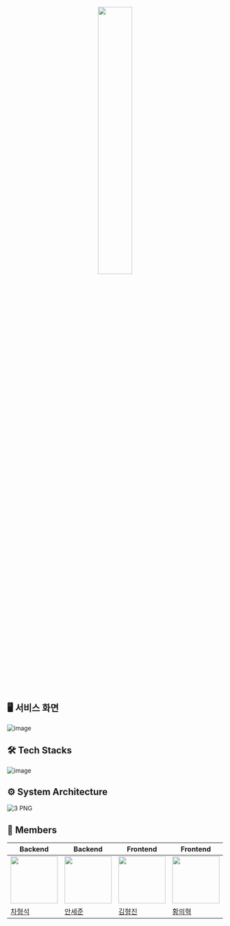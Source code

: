 
<p align="center">
<img src="https://github.com/Team-Shoppy/shoppy-backend/assets/29851990/3c5a26eb-3080-4189-8c19-1da0e47f6883" width="40%" height="40%">
</p>

<br>


## 🖥 서비스 화면

![image](https://github.com/Team-Shoppy/.github/assets/29851990/c5c5e239-742a-48af-8d2f-bb099134a8c7)

## 🛠 Tech Stacks

![image](https://github.com/Team-Shoppy/.github/assets/29851990/468c198f-748c-4402-a3d3-46956c37d0e3)


## ⚙️ System Architecture

![3 PNG](https://github.com/Team-Shoppy/.github/assets/29851990/2266139f-ebd1-43bb-81d1-31d8306d5b01)

## 👥 Members

|Backend|Backend|Frontend|Frontend|
|------|------|------|------|
|<img src="https://github.com/Team-Shoppy/.github/assets/29851990/2d1d82ba-f13f-410e-acf3-5f7875391c38" width=110px height=110px>|<img src="https://github.com/Team-Shoppy/.github/assets/29851990/6b2325ee-aad5-49c0-96a6-80a527e05b0b" width=110px height=110px>|<img src="https://github.com/Team-Shoppy/.github/assets/29851990/d70efb12-daf9-4ce7-944e-ac3885f23357" width=110px height=110px>|<img src="https://github.com/Team-Shoppy/.github/assets/29851990/148fdb73-a51f-478a-b92c-61adeaf2dec0" width=110px height=110px>|
|[차형석](https://github.com/chahyoungseok)|[안세준](https://github.com/asjjun)|[김형진](https://github.com/HyeongjinKim98)|[황의혁](https://github.com/Hwang-uihyuk)|
